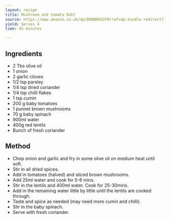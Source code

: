 ```yaml
---
layout: recipe
title: Mushroom and tomato Dahl
source: https://www.amazon.co.uk/dp/B00BKRX2FM/ref=dp-kindle-redirect?_encoding=UTF8&btkr=1
yield: Serves 4
time: 45 minutes

---
```


## Ingredients
- 2 Tbs olive oil
- 1 onion
- 2 garlic cloves
- 1/2 tsp parsley
- 1/4 tsp dried coriander
- 1/4 tsp chilli flakes
- 1 tsp cumin
- 200 g baby tomatoes
- 1 punnet brown mushrooms
- 70 g baby spinach 
- 900ml water
- 400g red lentils
- Bunch of fresh coriander

## Method
- Chop onion and garlic and fry in some olive oil on medium heat until soft.
- Stir in all dried spices.
- Add in tomatoes (halved) and sliced brown mushrooms. 
- Add 25ml water and cook for 5-6 mins.
- Stir in the lentils and 400ml water. Cook for 25-30mins. 
- Add in the remaining water little by little until the lentils are cooked through. 
- Taste and spice as needed (may need more cumin and chilli).
- Stir in the baby spinach. 
- Serve with fresh coriander. 
